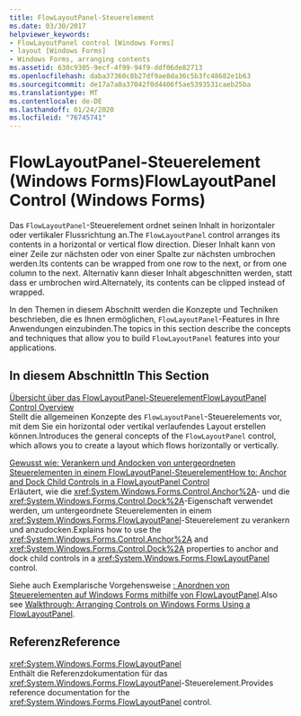 ```yaml
---
title: FlowLayoutPanel-Steuerelement
ms.date: 03/30/2017
helpviewer_keywords:
- FlowLayoutPanel control [Windows Forms]
- layout [Windows Forms]
- Windows Forms, arranging contents
ms.assetid: 630c9305-9ecf-4f99-94f9-ddf06de82713
ms.openlocfilehash: daba37360c8b27df9ae8da36c5b3fc48682e1b63
ms.sourcegitcommit: de17a7a0a37042f0d4406f5ae5393531caeb25ba
ms.translationtype: MT
ms.contentlocale: de-DE
ms.lasthandoff: 01/24/2020
ms.locfileid: "76745741"
---
```

# <a name="flowlayoutpanel-control-windows-forms"></a><span data-ttu-id="bd26c-102">FlowLayoutPanel-Steuerelement (Windows Forms)</span><span class="sxs-lookup"><span data-stu-id="bd26c-102">FlowLayoutPanel Control (Windows Forms)</span></span>
<span data-ttu-id="bd26c-103">Das `FlowLayoutPanel`-Steuerelement ordnet seinen Inhalt in horizontaler oder vertikaler Flussrichtung an.</span><span class="sxs-lookup"><span data-stu-id="bd26c-103">The `FlowLayoutPanel` control arranges its contents in a horizontal or vertical flow direction.</span></span> <span data-ttu-id="bd26c-104">Dieser Inhalt kann von einer Zeile zur nächsten oder von einer Spalte zur nächsten umbrochen werden.</span><span class="sxs-lookup"><span data-stu-id="bd26c-104">Its contents can be wrapped from one row to the next, or from one column to the next.</span></span> <span data-ttu-id="bd26c-105">Alternativ kann dieser Inhalt abgeschnitten werden, statt dass er umbrochen wird.</span><span class="sxs-lookup"><span data-stu-id="bd26c-105">Alternately, its contents can be clipped instead of wrapped.</span></span>  
  
 <span data-ttu-id="bd26c-106">In den Themen in diesem Abschnitt werden die Konzepte und Techniken beschrieben, die es Ihnen ermöglichen, `FlowLayoutPanel`-Features in Ihre Anwendungen einzubinden.</span><span class="sxs-lookup"><span data-stu-id="bd26c-106">The topics in this section describe the concepts and techniques that allow you to build `FlowLayoutPanel` features into your applications.</span></span>  
  
## <a name="in-this-section"></a><span data-ttu-id="bd26c-107">In diesem Abschnitt</span><span class="sxs-lookup"><span data-stu-id="bd26c-107">In This Section</span></span>  
 [<span data-ttu-id="bd26c-108">Übersicht über das FlowLayoutPanel-Steuerelement</span><span class="sxs-lookup"><span data-stu-id="bd26c-108">FlowLayoutPanel Control Overview</span></span>](flowlayoutpanel-control-overview.md)  
 <span data-ttu-id="bd26c-109">Stellt die allgemeinen Konzepte des `FlowLayoutPanel`-Steuerelements vor, mit dem Sie ein horizontal oder vertikal verlaufendes Layout erstellen können.</span><span class="sxs-lookup"><span data-stu-id="bd26c-109">Introduces the general concepts of the `FlowLayoutPanel` control, which allows you to create a layout which flows horizontally or vertically.</span></span>  
  
 [<span data-ttu-id="bd26c-110">Gewusst wie: Verankern und Andocken von untergeordneten Steuerelementen in einem FlowLayoutPanel-Steuerelement</span><span class="sxs-lookup"><span data-stu-id="bd26c-110">How to: Anchor and Dock Child Controls in a FlowLayoutPanel Control</span></span>](how-to-anchor-and-dock-child-controls-in-a-flowlayoutpanel-control.md)  
 <span data-ttu-id="bd26c-111">Erläutert, wie die <xref:System.Windows.Forms.Control.Anchor%2A>- und die <xref:System.Windows.Forms.Control.Dock%2A>-Eigenschaft verwendet werden, um untergeordnete Steuerelementen in einem <xref:System.Windows.Forms.FlowLayoutPanel>-Steuerelement zu verankern und anzudocken.</span><span class="sxs-lookup"><span data-stu-id="bd26c-111">Explains how to use the <xref:System.Windows.Forms.Control.Anchor%2A> and <xref:System.Windows.Forms.Control.Dock%2A> properties to anchor and dock child controls in a <xref:System.Windows.Forms.FlowLayoutPanel> control.</span></span>  
  
 <span data-ttu-id="bd26c-112">Siehe auch Exemplarische Vorgehensweise [: Anordnen von Steuerelementen auf Windows Forms mithilfe von FlowLayoutPanel](walkthrough-arranging-controls-on-windows-forms-using-a-flowlayoutpanel.md).</span><span class="sxs-lookup"><span data-stu-id="bd26c-112">Also see [Walkthrough: Arranging Controls on Windows Forms Using a FlowLayoutPanel](walkthrough-arranging-controls-on-windows-forms-using-a-flowlayoutpanel.md).</span></span>  
  
## <a name="reference"></a><span data-ttu-id="bd26c-113">Referenz</span><span class="sxs-lookup"><span data-stu-id="bd26c-113">Reference</span></span>  
 <xref:System.Windows.Forms.FlowLayoutPanel>  
 <span data-ttu-id="bd26c-114">Enthält die Referenzdokumentation für das <xref:System.Windows.Forms.FlowLayoutPanel>-Steuerelement.</span><span class="sxs-lookup"><span data-stu-id="bd26c-114">Provides reference documentation for the <xref:System.Windows.Forms.FlowLayoutPanel> control.</span></span>
